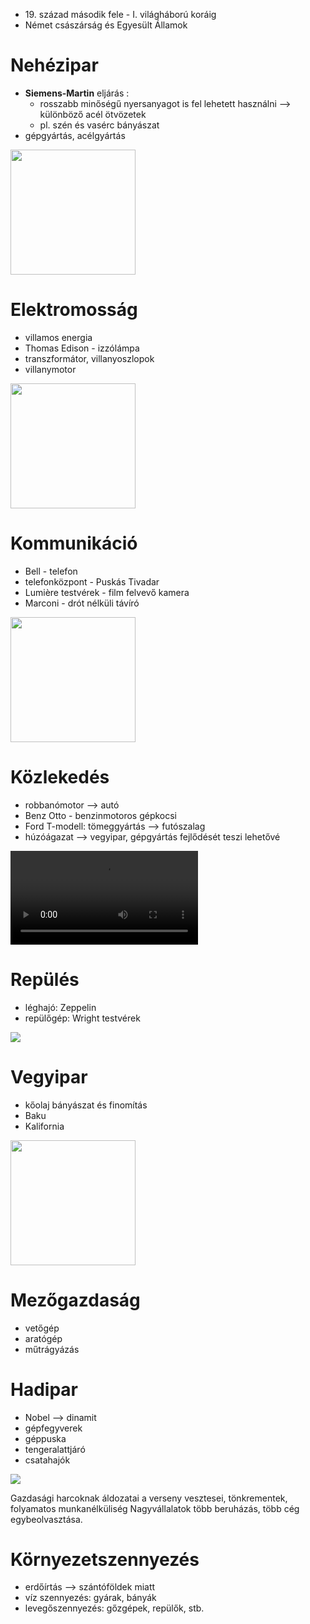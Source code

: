 - 19\. század második fele - I. világháború koráig
- Német császárság és Egyesült Államok

# Nehézipar

- **Siemens-Martin** eljárás :
	- rosszabb minőségű nyersanyagot is fel lehetett használni —> különböző acél ötvözetek 
	- pl. szén és vasérc bányászat
- gépgyártás, acélgyártás

<img width=200 src="https://upload.wikimedia.org/wikipedia/commons/thumb/3/37/Pr%C3%A1ce_na_martinsk%C3%A9_peci.jpg/636px-Pr%C3%A1ce_na_martinsk%C3%A9_peci.jpg">

# Elektromosság

- villamos energia
- Thomas Edison - izzólámpa
- transzformátor, villanyoszlopok
- villanymotor

<img width=200 src="https://upload.wikimedia.org/wikipedia/commons/thumb/d/d3/Edison_incandescent_light_bulb_enclosed_in_cage.jpg/361px-Edison_incandescent_light_bulb_enclosed_in_cage.jpg">

# Kommunikáció

- Bell - telefon
- telefonközpont - Puskás Tivadar
- Lumière testvérek - film felvevő kamera
- Marconi - drót nélküli távíró

<img width=200 src="https://upload.wikimedia.org/wikipedia/commons/thumb/0/0a/Institut_Lumi%C3%A8re_-_CINEMATOGRAPHE_Camera.jpg/311px-Institut_Lumi%C3%A8re_-_CINEMATOGRAPHE_Camera.jpg">

# Közlekedés

- robbanómotor —> autó
- Benz Otto - benzinmotoros gépkocsi
- Ford T-modell: tömeggyártás —> futószalag
- húzóágazat —> vegyipar, gépgyártás fejlődését teszi lehetővé

<video src="https://upload.wikimedia.org/wikipedia/commons/6/6c/Otto_Engines_-_WMSTR_Montage_2.ogv" controls></video>

# Repülés

- léghajó: Zeppelin
- repülőgép: Wright testvérek

![](https://www.youtube.com/watch?v=1rJ3Ga75OXE)

# Vegyipar

- kőolaj bányászat és finomítás
- Baku 
- Kalifornia

<img width=200 src="https://californiacurated.com/wp-content/uploads/2024/04/signal_hill_1926-wikipedia.jpeg">

# Mezőgazdaság

- vetőgép
- aratógép
- műtrágyázás

# Hadipar

- Nobel —> dinamit
- gépfegyverek
- géppuska
- tengeralattjáró
- csatahajók

![](https://upload.wikimedia.org/wikipedia/commons/2/2e/HiramMaxim_MaximGun.gif)

Gazdasági harcoknak áldozatai a verseny vesztesei, tönkrementek, folyamatos munkanélküliség
Nagyvállalatok több beruházás, több cég egybeolvasztása.

# Környezetszennyezés

- erdőírtás —> szántóföldek miatt
- víz szennyezés: gyárak, bányák
- levegőszennyezés: gőzgépek, repülők, stb.
